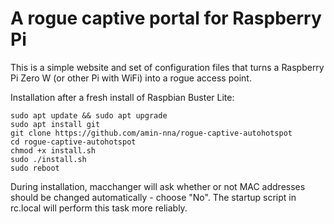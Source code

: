# A rogue captive portal for Raspberry Pi

This is a simple website and set of configuration files that turns a Raspberry Pi Zero W (or other Pi with WiFi) into a rogue access point. 

Installation after a fresh install of Raspbian Buster Lite:
```
sudo apt update && sudo apt upgrade
sudo apt install git 
git clone https://github.com/amin-nna/rogue-captive-autohotspot
cd rogue-captive-autohotspot
chmod +x install.sh
sudo ./install.sh
sudo reboot

```
During installation, macchanger will ask whether or not MAC addresses should be changed automatically - choose "No". The startup script in rc.local will perform this task more reliably.

